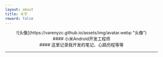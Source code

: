 ```yaml
---
layout: about
title: 关于
reward: false
---
```


<div align=center width="30%" height="30%">![头像](https://varenyzc.github.io/assets/img/avatar.webp "头像")

<center>#### 小米Android开发工程师</center>
<center>#### 这里记录我开发的笔记、心路历程等等</center>
 
---

